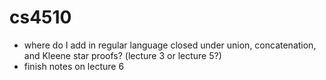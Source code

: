 # cs4510

-   where do I add in regular language closed under union, concatenation, and Kleene star proofs? (lecture 3 or lecture 5?)
-   finish notes on lecture 6

